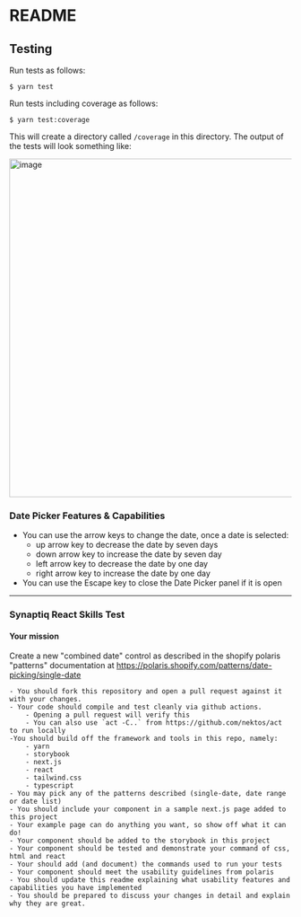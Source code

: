 # README

## Testing

Run tests as follows:

```
$ yarn test
```

Run tests including coverage as follows:

```
$ yarn test:coverage
```

This will create a directory called `/coverage` in this directory. The output of the tests will look something like:

<img width="603" alt="image" src="https://github.com/frodosamoa/synaptiq-coding-assessments/assets/1582620/0f27114b-ead4-474c-a9e7-cb76787c1d7e">

### Date Picker Features & Capabilities

- You can use the arrow keys to change the date, once a date is selected:
  - up arrow key to decrease the date by seven days
  - down arrow key to increase the date by seven day
  - left arrow key to decrease the date by one day
  - right arrow key to increase the date by one day
- You can use the Escape key to close the Date Picker panel if it is open

---

### Synaptiq React Skills Test

#### Your mission

Create a new "combined date" control as described in the shopify polaris "patterns"
documentation at https://polaris.shopify.com/patterns/date-picking/single-date

    - You should fork this repository and open a pull request against it with your changes.
    - Your code should compile and test cleanly via github actions.
        - Opening a pull request will verify this
        - You can also use `act -C..` from https://github.com/nektos/act to run locally
    -You should build off the framework and tools in this repo, namely:
        - yarn
        - storybook
        - next.js
        - react
        - tailwind.css
        - typescript
    - You may pick any of the patterns described (single-date, date range or date list)
    - You should include your component in a sample next.js page added to this project
    - Your example page can do anything you want, so show off what it can do!
    - Your component should be added to the storybook in this project
    - Your component should be tested and demonstrate your command of css, html and react
    - Your should add (and document) the commands used to run your tests
    - Your component should meet the usability guidelines from polaris
    - You should update this readme explaining what usability features and capabilities you have implemented
    - You should be prepared to discuss your changes in detail and explain why they are great.
